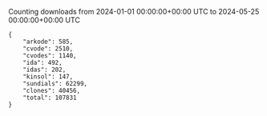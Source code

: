 
Counting downloads from 2024-01-01 00:00:00+00:00 UTC to 2024-05-25 00:00:00+00:00 UTC

```
{
    "arkode": 585,
    "cvode": 2510,
    "cvodes": 1140,
    "ida": 492,
    "idas": 202,
    "kinsol": 147,
    "sundials": 62299,
    "clones": 40456,
    "total": 107831
}
```
